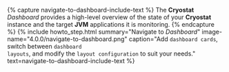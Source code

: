 {% capture navigate-to-dashboard-include-text %}
 The <b>Cryostat</b> <i>Dashboard</i> provides a high-level overview of the state of your <b>Cryostat</b> instance and the target <b>JVM</b> applications it is monitoring.
{% endcapture %}
{% include howto_step.html
  summary="Navigate to <i>Dashboard</i>"
  image-name="4.0.0/navigate-to-dashboard.png"
  caption="Add <code>dashboard cards</code>, switch between <code>dashboard layouts</code>, and modify the <code>layout configuration</code> to suit your needs."
  text=navigate-to-dashboard-include-text
%}
